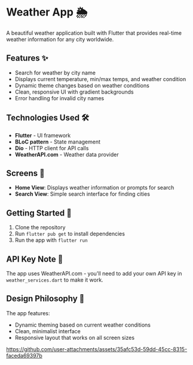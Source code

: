 # Weather App 🌦️

A beautiful weather application built with Flutter that provides real-time weather information for any city worldwide.

## Features ✨
- Search for weather by city name
- Displays current temperature, min/max temps, and weather condition
- Dynamic theme changes based on weather conditions
- Clean, responsive UI with gradient backgrounds
- Error handling for invalid city names

## Technologies Used 🛠️
- **Flutter** - UI framework
- **BLoC pattern** - State management
- **Dio** - HTTP client for API calls
- **WeatherAPI.com** - Weather data provider

## Screens 📱
- **Home View**: Displays weather information or prompts for search
- **Search View**: Simple search interface for finding cities

## Getting Started 🚀
1. Clone the repository
2. Run `flutter pub get` to install dependencies
3. Run the app with `flutter run`

## API Key Note 🔑
The app uses WeatherAPI.com - you'll need to add your own API key in `weather_services.dart` to make it work.

## Design Philosophy 🎨
The app features:
- Dynamic theming based on current weather conditions
- Clean, minimalist interface
- Responsive layout that works on all screen sizes



https://github.com/user-attachments/assets/35afc53d-59dd-45cc-8315-faceda69397b


